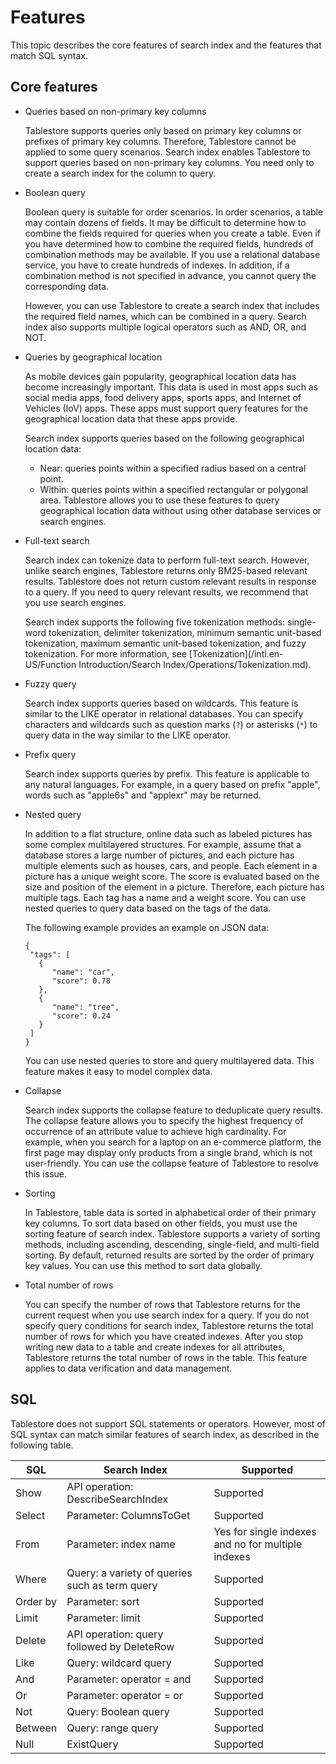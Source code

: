 # Features

This topic describes the core features of search index and the features that match SQL syntax.

## Core features

-   Queries based on non-primary key columns

    Tablestore supports queries only based on primary key columns or prefixes of primary key columns. Therefore, Tablestore cannot be applied to some query scenarios. Search index enables Tablestore to support queries based on non-primary key columns. You need only to create a search index for the column to query.

-   Boolean query

    Boolean query is suitable for order scenarios. In order scenarios, a table may contain dozens of fields. It may be difficult to determine how to combine the fields required for queries when you create a table. Even if you have determined how to combine the required fields, hundreds of combination methods may be available. If you use a relational database service, you have to create hundreds of indexes. In addition, if a combination method is not specified in advance, you cannot query the corresponding data.

    However, you can use Tablestore to create a search index that includes the required field names, which can be combined in a query. Search index also supports multiple logical operators such as AND, OR, and NOT.

-   Queries by geographical location

    As mobile devices gain popularity, geographical location data has become increasingly important. This data is used in most apps such as social media apps, food delivery apps, sports apps, and Internet of Vehicles \(IoV\) apps. These apps must support query features for the geographical location data that these apps provide.

    Search index supports queries based on the following geographical location data:

    -   Near: queries points within a specified radius based on a central point.
    -   Within: queries points within a specified rectangular or polygonal area.
    Tablestore allows you to use these features to query geographical location data without using other database services or search engines.

-   Full-text search

    Search index can tokenize data to perform full-text search. However, unlike search engines, Tablestore returns only BM25-based relevant results. Tablestore does not return custom relevant results in response to a query. If you need to query relevant results, we recommend that you use search engines.

    Search index supports the following five tokenization methods: single-word tokenization, delimiter tokenization, minimum semantic unit-based tokenization, maximum semantic unit-based tokenization, and fuzzy tokenization. For more information, see [Tokenization](/intl.en-US/Function Introduction/Search Index/Operations/Tokenization.md).

-   Fuzzy query

    Search index supports queries based on wildcards. This feature is similar to the LIKE operator in relational databases. You can specify characters and wildcards such as question marks \(`?`\) or asterisks \(`*`\) to query data in the way similar to the LIKE operator.

-   Prefix query

    Search index supports queries by prefix. This feature is applicable to any natural languages. For example, in a query based on prefix "apple", words such as "apple6s" and "applexr" may be returned.

-   Nested query

    In addition to a flat structure, online data such as labeled pictures has some complex multilayered structures. For example, assume that a database stores a large number of pictures, and each picture has multiple elements such as houses, cars, and people. Each element in a picture has a unique weight score. The score is evaluated based on the size and position of the element in a picture. Therefore, each picture has multiple tags. Each tag has a name and a weight score. You can use nested queries to query data based on the tags of the data.

    The following example provides an example on JSON data:

    ```
    {
     "tags": [
       {
          "name": "car",
          "score": 0.78
       },
       {
          "name": "tree",
          "score": 0.24
       }
     ]
    }
    ```

    You can use nested queries to store and query multilayered data. This feature makes it easy to model complex data.

-   Collapse

    Search index supports the collapse feature to deduplicate query results. The collapse feature allows you to specify the highest frequency of occurrence of an attribute value to achieve high cardinality. For example, when you search for a laptop on an e-commerce platform, the first page may display only products from a single brand, which is not user-friendly. You can use the collapse feature of Tablestore to resolve this issue.

-   Sorting

    In Tablestore, table data is sorted in alphabetical order of their primary key columns. To sort data based on other fields, you must use the sorting feature of search index. Tablestore supports a variety of sorting methods, including ascending, descending, single-field, and multi-field sorting. By default, returned results are sorted by the order of primary key values. You can use this method to sort data globally.

-   Total number of rows

    You can specify the number of rows that Tablestore returns for the current request when you use search index for a query. If you do not specify query conditions for search index, Tablestore returns the total number of rows for which you have created indexes. After you stop writing new data to a table and create indexes for all attributes, Tablestore returns the total number of rows in the table. This feature applies to data verification and data management.


## SQL

Tablestore does not support SQL statements or operators. However, most of SQL syntax can match similar features of search index, as described in the following table.

|SQL|Search Index|Supported|
|---|------------|---------|
|Show|API operation: DescribeSearchIndex|Supported|
|Select|Parameter: ColumnsToGet|Supported|
|From|Parameter: index name|Yes for single indexes and no for multiple indexes|
|Where|Query: a variety of queries such as term query|Supported|
|Order by|Parameter: sort|Supported|
|Limit|Parameter: limit|Supported|
|Delete|API operation: query followed by DeleteRow|Supported|
|Like|Query: wildcard query|Supported|
|And|Parameter: operator = and|Supported|
|Or|Parameter: operator = or|Supported|
|Not|Query: Boolean query|Supported|
|Between|Query: range query|Supported|
|Null|ExistQuery|Supported|

